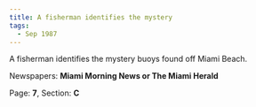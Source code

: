```yaml
---  
title: A fisherman identifies the mystery  
tags:  
  - Sep 1987  
---  
```

  
A fisherman identifies the mystery buoys found off Miami Beach.  
  
Newspapers: **Miami Morning News or The Miami Herald**  
  
Page: **7**, Section: **C** 
